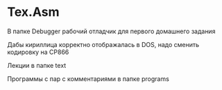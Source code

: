 Tex.Asm
=======
В папке Debugger рабочий отладчик для первого домашнего задания

Дабы кириллица корректно отображалась в DOS, надо сменить кодировку на CP866

Лекции в папке text

Программы с пар с комментариями в папке programs
